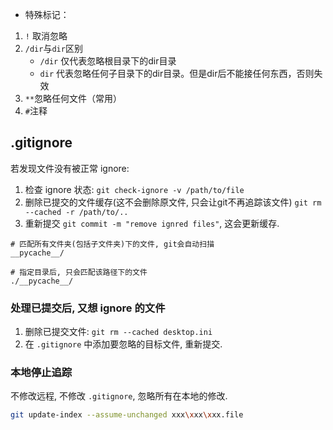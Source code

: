 -  特殊标记：
1. `!` 取消忽略
2. `/dir`与`dir`区别
	- `/dir` 仅代表忽略根目录下的dir目录
	- `dir` 代表忽略任何子目录下的dir目录。但是dir后不能接任何东西，否则失效
3. `**`忽略任何文件（常用）
4. `#`注释

## .gitignore

若发现文件没有被正常 ignore:
1. 检查 ignore 状态: `git check-ignore -v /path/to/file`
2. 删除已提交的文件缓存(这不会删除原文件, 只会让git不再追踪该文件) `git rm --cached -r /path/to/..`
3. 重新提交 `git commit -m "remove ignred files"`, 这会更新缓存.

```shell
# 匹配所有文件夹(包括子文件夹)下的文件, git会自动扫描
__pycache__/

# 指定目录后, 只会匹配该路径下的文件
./__pycache__/
```

### 处理已提交后, 又想 ignore 的文件

1. 删除已提交文件: `git rm --cached desktop.ini`
2. 在 `.gitignore` 中添加要忽略的目标文件, 重新提交.

### 本地停止追踪

不修改远程, 不修改 `.gitignore`, 忽略所有在本地的修改.

```bash
git update-index --assume-unchanged xxx\xxx\xxx.file
```